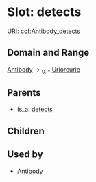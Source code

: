 
# Slot: detects




URI: [ccf:Antibody_detects](http://purl.org/ccf/Antibody_detects)


## Domain and Range

[Antibody](Antibody.md) &#8594;  <sub>0..\*</sub> [Uriorcurie](types/Uriorcurie.md)

## Parents

 *  is_a: [detects](detects.md)

## Children


## Used by

 * [Antibody](Antibody.md)
